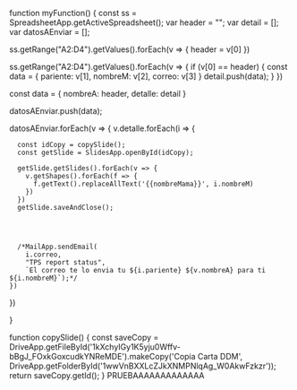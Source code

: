 function myFunction() {
  const ss = SpreadsheetApp.getActiveSpreadsheet();
  var header = "";
  var detail = [];
  var datosAEnviar = [];

  ss.getRange("A2:D4").getValues().forEach(v => {
    header = v[0]
  })

  ss.getRange("A2:D4").getValues().forEach(v => {
    if (v[0] == header) {
      const data = {
        pariente: v[1],
        nombreM: v[2],
        correo: v[3]
      }
      detail.push(data);
    }
  })

  const data = {
    nombreA: header,
    detalle: detail
  }

  datosAEnviar.push(data);

  datosAEnviar.forEach(v => {
    v.detalle.forEach(i => {

      const idCopy = copySlide();
      const getSlide = SlidesApp.openById(idCopy);

      getSlide.getSlides().forEach(v => {
        v.getShapes().forEach(f => {
          f.getText().replaceAllText('{{nombreMama}}', i.nombreM)
        })
      })
      getSlide.saveAndClose();




      /*MailApp.sendEmail(
        i.correo,
        "TPS report status",
        `El correo te lo envia tu ${i.pariente} ${v.nombreA} para ti ${i.nombreM}`);*/
    })
  })

}


function copySlide() {
  const saveCopy = DriveApp.getFileById('1kXchyIGy1K5yju0Wffv-bBgJ_FOxkGoxcudkYNReMDE').makeCopy('Copia Carta DDM', DriveApp.getFolderById('1wwVnBXXLcZJkXNMPNlqAg_W0AkwFzkzr'));
  return saveCopy.getId();
}
PRUEBAAAAAAAAAAAAA